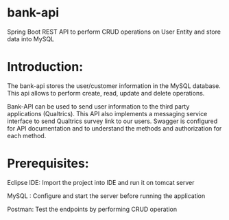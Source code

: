 # bank-api
Spring Boot REST API to perform CRUD operations on User Entity and store data into MySQL

# Introduction:

The bank-api stores the user/customer information in the MySQL database. This api allows to perform create, read, update and delete operations.

Bank-API can be used to send user information to the third party applications (Qualtrics). This API also implements a messaging service interface to send Qualtrics survey link to our users. Swagger is configured for API documentation and to understand the methods and authorization for each method.  


# Prerequisites:

Eclipse IDE: Import the project into IDE and run it on tomcat server

MySQL : Configure and start the server before running the application

Postman: Test the endpoints by performing CRUD operation

